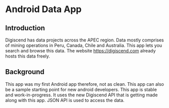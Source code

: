 # Android Data App

## Introduction

Digiscend has data projects across the APEC region. Data mostly comprises of mining operations in Peru, Canada, Chile and Australia. This app lets you search and browse this data. The website https://digiscend.com already hosts this data freely.

## Background

 This app was my first Android app therefore, not as clean. This app can also be a sample starting point for new android developers. This app is stable and work-in-progress. It uses the new Digiscend API that is getting made along with this app. JSON API is used to access the data.

